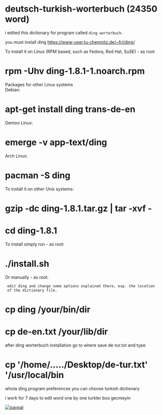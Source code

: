 # deutsch-turkish-worterbuch (24350 word)
i edited this dictionary for program called `ding worterbuch`.

you must install  ding 
https://www-user.tu-chemnitz.de/~fri/ding/

To install it on Linux (RPM based, such as Fedora, Red Hat, SuSE) - as root:
   # rpm -Uhv ding-1.8.1-1.noarch.rpm
Packages for other Linux systems	
Debian:
   # apt-get install ding trans-de-en
Gentoo Linux: 
   # emerge -v app-text/ding
Arch Linux: 
   # pacman -S ding
To install it on other Unix systems: 	
   #  gzip -dc ding-1.8.1.tar.gz | tar -xvf -
   #  cd ding-1.8.1
To install simply run - as root:	
   # ./install.sh
Or manually - as root:	

     edit ding and change some options explained there, esp. the location
     of the dictionary file.
   # cp ding /your/bin/dir
   # cp de-en.txt /your/lib/dir
   
   after ding worterbuch installation go to where save de-tur.txt   and type 
   
   # cp '/home/...../Desktop/de-tur.txt' '/usr/local/bin

whola ding  program preferences you can choose turkish dictionary

i work for 7 days to edit word one by one
turkler bos gecmeyin 

[![paypal](https://www.paypalobjects.com/en_US/i/btn/btn_donateCC_LG.gif)](YOUR_EMAIL_CODE)
